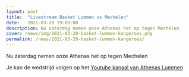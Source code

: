 ```yaml
---
layout: post
title:  "Livestream Basket Lummen vs Mechelen"
date:   2021-03-20 19:00:00
description: Nu zaterdag nemen onze Athenas het op tegen Mechelen
cover: /news/img/2021-03-20-basket-lummen-kangeroes.png
permalink: /news/2021-03-20-basket-lummen-kangeroes/
---
```


Nu zaterdag nemen onze Athenas het op tegen Mechelen

Je kan de wedstrijd volgen op het [Youtube kanaal van Athenas Lummen](https://www.youtube.com/watch?v=630PD5Ri1WA)



